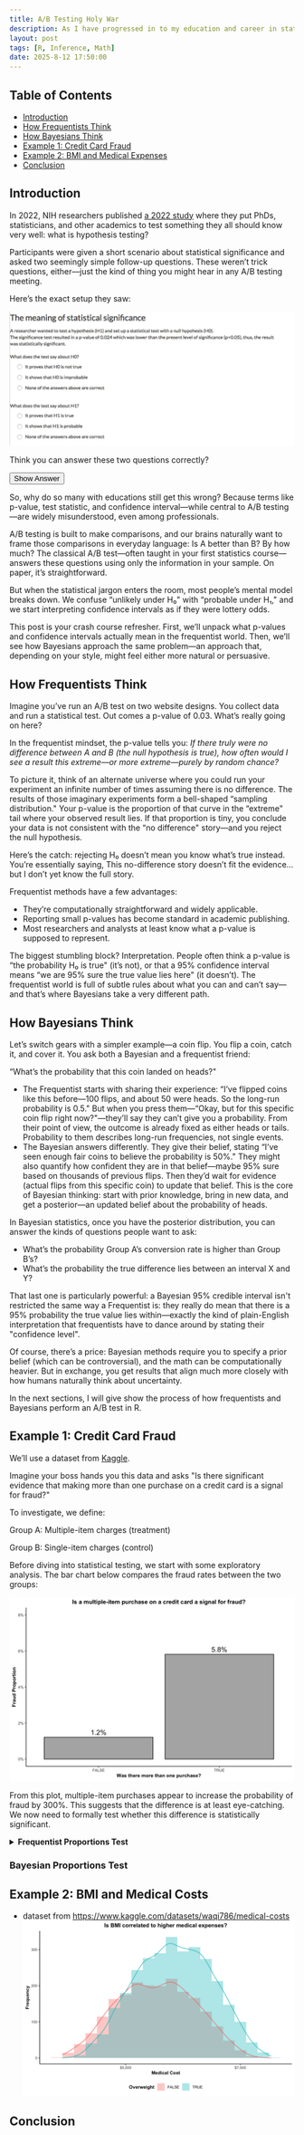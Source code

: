 ```yaml
---
title: A/B Testing Holy War
description: As I have progressed in to my education and career in statistical inference, I have heard from various professionals, strategy leaders, and peers about how frustrating interpreting statistics results can be. Here I unpack how both classical and Bayesian statisticians understand uncertainty, handle evidence, and guide decision-making. I'll also provide for R enthusiasts the right playground to perform their own hypothesis tests.
layout: post
tags: [R, Inference, Math]
date: 2025-8-12 17:50:00
---
```


## Table of Contents
- [Introduction](#introduction)
- [How Frequentists Think](#how-frequentists-think)
- [How Bayesians Think](#how)
- [Example 1: Credit Card Fraud](#example-1-credit-card-fraud)
- [Example 2: BMI and Medical Expenses](#example-2-bmi-and-medical-costs)
- [Conclusion](#conclusion)

## Introduction

In 2022, NIH researchers published [a 2022 study](https://pmc.ncbi.nlm.nih.gov/articles/PMC9383044/) where they put PhDs, statisticians, and other academics to test something they all should know very well: what is hypothesis testing?

Participants were given a short scenario about statistical significance and asked two seemingly simple follow-up questions. These weren’t trick questions, either—just the kind of thing you might hear in any A/B testing meeting.

Here’s the exact setup they saw:

![fig1](/assets/ABTest/intro.png)

Think you can answer these two questions correctly?

<button type="button" onclick="toggleSpoiler('spoilerContent')">Show Answer</button>
<blockquote id="spoilerContent" style="display:none; font-weight:bold">
    Both are "None of the above answers are correct"
</blockquote>

<script>
function toggleSpoiler(id) {
    var content = document.getElementById(id);
    if (content.style.display === 'none' || content.style.display === '') {
        content.style.display = 'block'; // Or 'inline', 'flex', etc., depending on desired layout
    } else {
        content.style.display = 'none';
    }
}
</script>

So, why do so many with educations still get this wrong?
Because terms like p-value, test statistic, and confidence interval—while central to A/B testing—are widely misunderstood, even among professionals.

A/B testing is built to make comparisons, and our brains naturally want to frame those comparisons in everyday language: Is A better than B? By how much? The classical A/B test—often taught in your first statistics course—answers these questions using only the information in your sample. On paper, it’s straightforward.

But when the statistical jargon enters the room, most people’s mental model breaks down. We confuse “unlikely under H₀" with “probable under H₁," and we start interpreting confidence intervals as if they were lottery odds.

This post is your crash course refresher. First, we’ll unpack what p-values and confidence intervals actually mean in the frequentist world. Then, we’ll see how Bayesians approach the same problem—an approach that, depending on your style, might feel either more natural or persuasive.

## How Frequentists Think

Imagine you’ve run an A/B test on two website designs. You collect data and run a statistical test. Out comes a p-value of 0.03. What’s really going on here?

In the frequentist mindset, the p-value tells you: *If there truly were no difference between A and B (the null hypothesis is true), how often would I see a result this extreme—or more extreme—purely by random chance?*

To picture it, think of an alternate universe where you could run your experiment an infinite number of times assuming there is no difference. The results of those imaginary experiments form a bell-shaped “sampling distribution." Your p-value is the proportion of that curve in the “extreme" tail where your observed result lies. If that proportion is tiny, you conclude your data is not consistent with the “no difference" story—and you reject the null hypothesis.

Here’s the catch: rejecting H₀ doesn’t mean you know what’s true instead. You’re essentially saying, This no-difference story doesn’t fit the evidence… but I don’t yet know the full story.

Frequentist methods have a few advantages:

- They’re computationally straightforward and widely applicable.
- Reporting small p-values has become standard in academic publishing.
- Most researchers and analysts at least know what a p-value is supposed to represent.

The biggest stumbling block? Interpretation. People often think a p-value is “the probability H₀ is true" (it’s not), or that a 95% confidence interval means “we are 95% sure the true value lies here" (it doesn’t). The frequentist world is full of subtle rules about what you can and can’t say—and that’s where Bayesians take a very different path.

## How Bayesians Think

Let’s switch gears with a simpler example—a coin flip. You flip a coin, catch it, and cover it. You ask both a Bayesian and a frequentist friend:

“What’s the probability that this coin landed on heads?"

- The Frequentist starts with sharing their experience: “I’ve flipped coins like this before—100 flips, and about 50 were heads. So the long-run probability is 0.5." But when you press them—“Okay, but for this specific coin flip right now?"—they’ll say they can’t give you a probability. From their point of view, the outcome is already fixed as either heads or tails. Probability to them describes long-run frequencies, not single events.
- The Bayesian answers differently. They give their belief, stating “I’ve seen enough fair coins to believe the probability is 50%." They might also quantify how confident they are in that belief—maybe 95% sure based on thousands of previous flips. Then they’d wait for evidence (actual flips from this specific coin) to update that belief. This is the core of Bayesian thinking: start with prior knowledge, bring in new data, and get a posterior—an updated belief about the probability of heads.

In Bayesian statistics, once you have the posterior distribution, you can answer the kinds of questions people want to ask:
- What’s the probability Group A’s conversion rate is higher than Group B’s?
- What’s the probability the true difference lies between an interval X and Y?

That last one is particularly powerful: a Bayesian 95% credible interval isn't restricted the same way a Frequentist is: they really do mean that there is a 95% probability the true value lies within—exactly the kind of plain-English interpretation that frequentists have to dance around by stating their "confidence level".

Of course, there’s a price: Bayesian methods require you to specify a prior belief (which can be controversial), and the math can be computationally heavier. But in exchange, you get results that align much more closely with how humans naturally think about uncertainty.

In the next sections, I will give show the process of how frequentists and Bayesians perform an A/B test in R. 

## Example 1: Credit Card Fraud

We’ll use a dataset from [Kaggle](https://www.kaggle.com/datasets/younusmohamed/payment-fraud-empowering-financial-security?select=payment_fraud.csv).

Imagine your boss hands you this data and asks "Is there significant evidence that making more than one purchase on a credit card is a signal for fraud?"

To investigate, we define:

Group A: Multiple-item charges (treatment)

Group B: Single-item charges (control)

Before diving into statistical testing, we start with some exploratory analysis. The bar chart below compares the fraud rates between the two groups:

![fig2.1](/assets/ABTest/prop_eda.png)

From this plot, multiple-item purchases appear to increase the probability of fraud by 300%. This suggests that the difference is at least eye-catching. We now need to formally test whether this difference is statistically significant.

<details>
<summary><strong>Frequentist Proportions Test</strong></summary>

Let's determine whether multiple-item credit card purchases have a significantly higher fraud rate than single-item purchases.  

To follow along, download the dataset from [Kaggle](https://www.kaggle.com/datasets/younusmohamed/payment-fraud-empowering-financial-security?select=payment_fraud.csv) and run the following setup code:

```r
library(tidyverse) # install.packages(tidyverse)
library(tidymodels) # install.packages(tidymodels)

data <- read_csv("payment_fraud.csv") %>% 
  rename(X = numItems, Y = label) %>% 
  select(X, Y)

# Convert to binary indicators
data$Y <- ifelse(data$Y == 1, T, F) # fraud?
data$X <- ifelse(data$X > 1, T, F) # >1 purchase?

# Compute group-level stats
group_stats <- data %>% 
    group_by(X) %>% 
    summarise(Prop = mean(Y), Sum = sum(Y), N = n())
gA <- group_stats[2,] # Multiple-item group
gB <- group_stats[1,] # Single-item group
```

#### Step 1. Hypotheses 

We begin by stating the null and alternative hypotheses:
- Null $H_0$: $p_A - p_B = 0$ (fraud rates are the same for both groups)
- Alternative $H_1$: $p_A - p_B \neq 0$ (fraud rates differ)

We’ll also choose a significance level, $\alpha = 0.05$, as our decision cutoff.

```r
exp_diff <- 0 # null hypothesis difference
obs_diff <- gA$Prop - gB$Prop
alpha <- 0.05 # cutoff
```

#### Step 2: Check Assumptions

The two-proportion z-test assumes:
- Random and independent samples
- Each group has at least 5 (preferably 10) “successes” and “failures”

```r
gA$N * gA$Prop > 5
gA$N * (1-gA$Prop) > 5
gB$N * gB$Prop > 5
gB$N * (1-gB$Prop) > 5
```

#### Step 3: Standard Error
- Unpooled: For confidence intervals
- Pooled: For hypothesis testing and p-values

```
# unpooled (for CI)
SE_u <- sqrt(((gA$Prop) * (1 - gA$Prop)) / gA$N + ((gB$Prop) * (1 - gB$Prop)) / gB$N)

# pooled (for p-value)
p_hat <- (gA$Sum + gB$Sum) / (gA$N + gB$N)
SE_p <- sqrt(p_hat * (1-p_hat) * (1/gA$N + 1/gB$N))
```

#### Step 4. Run the test 
We can calculate the z-score and p-value manually, or use built-in R functions.

Method 1: Manual
```r
z_val <- (obs_difference - exp_difference) / SE_p

# Compute p-value
p_val <- 2*pnorm(q = abs(z_val), lower.tail = F) # multiply by 2 for two-sided
paste("Z-score", round(z_val, 2))
paste("p-value", p_val) # definitely significant 

# Compute confidence interval of difference
lwr = obs_difference - qnorm(1-alpha/2) * SE_u
upr = obs_difference + qnorm(1-alpha/2) * SE_u
paste("Observed Difference")
paste(obs_difference)
paste("Observed Difference Confidence Interval:")
paste("[", lwr, ", ", upr, "]", sep = "")
```

Method 2: base R `prop.test()`
```r
prop.test(x = c(gA$Sum, gB$Sum), n = c(gA$N, gB$N), 
          alternative = "two.sided", correct = F)
```

Method 3: tidymodels `prop_test()`
```r
data %>% 
  prop_test(Y ~ X, order = c("TRUE", "FALSE"), 
            correct = F, z = TRUE)
```
</details> 

### Bayesian Proportions Test




## Example 2: BMI and Medical Costs

- dataset from https://www.kaggle.com/datasets/waqi786/medical-costs
![fig3.1](/assets/ABTest/mean_eda.png)


## Conclusion



